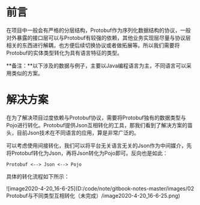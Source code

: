 # 前言

在项目中一般会有严格的分层结构，Protobuf作为序列化数据结构的协议，一般对外暴露的接口层可以与Protobuf有较强的依赖，其他业务实现层尽量与协议层相关的东西进行解耦，也方便后续切换协议或者做拓展等。所以我们需要将Protobuf的实体类型转化为具有语言特征的类型。

**备注：**以下涉及的数据与例子，主要以Java编程语言为主，不同语言可以采用类似的方案。

# 解决方案

在为了解决项目过度依赖与Protobuf协议，需要将Protobuf独有的数据类型与Pojo进行转化。Protobuf提供Json互相转化的工具，那我们看到了解决方案的苗头，目前Json技术在不同语言的应用，算是非常广泛的。

可以考虑使用间接转化，我们可以将平台无关语言无关的Json作为中间媒介，先将Protobuf转化为Json，再将Json转化为Pojo即可。反向也是如此：

```
Protobuf <--> Json <--> Pojo
```

具体的转化流程如下所示：

![image2020-4-20_16-6-25](D:/code/note/gitbook-notes-master/images/02 Protobuf与不同类型互相转化（未完成）/image2020-4-20_16-6-25.png)

